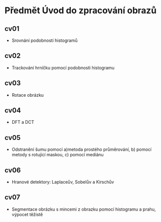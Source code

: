 # Předmět Úvod do zpracování obrazů

## cv01
- Srovnání podobnosti histogramů

## cv02
- Trackování hrníčku pomocí podobnosti histogramu

## cv03
- Rotace obrázku

## cv04
- DFT a DCT

## cv05
- Odstranění šumu pomocí a)metoda prostého průměrování, b) pomocí metody s rotující maskou, c) pomocí mediánu

## cv06
- Hranové detektory: Laplaceův, Sobelův a Kirschův

## cv07
- Segmentace obrázku s mincemi z obrazku pomocí histogramu a prahu, výpocet těžistě
